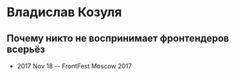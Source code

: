 # Владислав Козуля

## Почему никто не воспринимает фронтендеров всерьёз
- 2017 Nov 18 -- FrontFest Moscow 2017    
